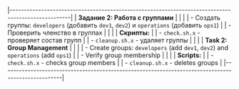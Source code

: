 |---------------------------------------------------------------------------------------------------|
| **Задание 2: Работа с группами**                                                                 |
|                                                                                                   |
| - Создать группы: `developers` (добавить `dev1`, `dev2`) и `operations` (добавить `ops1`)        |
| - Проверить членство в группах                                                                   |
|                                                                                                   |
| **Скрипты:**                                                                                     |
| - `check.sh.x` - проверяет состав групп                                                            |
| - `cleanup.sh.x` - удаляет группы                                                                  |
|                                                                                                   |
| **Task 2: Group Management**                                                                     |
|                                                                                                   |
| - Create groups: `developers` (add `dev1`, `dev2`) and `operations` (add `ops1`)                 |
| - Verify group membership                                                                         |
|                                                                                                   |
| **Scripts:**                                                                                     |
| - `check.sh.x` - checks group members                                                              |
| - `cleanup.sh.x` - deletes groups                                                                  |
|---------------------------------------------------------------------------------------------------|
